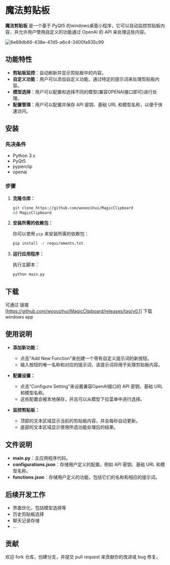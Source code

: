# 魔法剪贴板

**魔法剪贴板** 是一个基于 PyQt5 的windows桌面小程序，它可以自动监控剪贴板内容，并允许用户使用自定义的功能通过 OpenAI 的 API 来处理这些内容。

![6e69db66-438e-47d5-a6c4-3400fa935c99](https://github.com/user-attachments/assets/1ec11d19-eb97-4e7b-902b-fb74e3775e13)


## 功能特性

- **剪贴板监控**：自动刷新并显示剪贴板中的内容。
- **自定义功能**：用户可以添加自定义功能，通过特定的提示词来处理剪贴板内容。
- **模型选择**：用户可以配置和选择不同的模型(兼容OPENAI接口即可)进行处理。
- **配置管理**：用户可以配置并保存 API 密钥、基础 URL 和模型名称，以便于快速访问。

## 安装

### 先决条件

- Python 3.x
- PyQt5
- pyperclip
- openai

### 步骤

1. **克隆仓库：**

   ```bash
   git clone https://github.com/wooozihui/MagicClipboard
   cd MagicClipboard
   ```

2. **安装所需的依赖包：**

   你可以使用 `pip` 来安装所需的依赖包：

   ```bash
   pip install -r requirements.txt
   ```

3. **运行应用程序：**

   执行主脚本：

   ```bash
   python main.py
   ```

## 下载

可通过 链接[https://github.com/wooozihui/MagicClipboard/releases/tag/v0.1] 下载windows app

## 使用说明

- **添加新功能：**
  - 点击“Add New Function”来创建一个带有自定义提示词的新按钮。
  - 输入按钮的唯一名称和对应的提示词，该提示词将用于处理剪贴板内容。

- **配置设置：**
  - 点击“Configure Setting”来设置兼容OpenAI接口的 API 密钥、基础 URL 和模型名称。
  - 这些配置会被本地保存，并且可以从模型下拉菜单中进行选择。

- **监控剪贴板：**
  - 顶部的文本区域显示当前的剪贴板内容，并会每秒自动更新。
  - 底部的文本区域显示使用所选功能处理后的结果。

## 文件说明

- **main.py**：主应用程序代码。
- **configurations.json**：存储用户定义的配置，例如 API 密钥、基础 URL 和模型名称。
- **functions.json**：存储用户定义的功能，包括它们的名称和相应的提示词。

## 后续开发工作

- 界面优化，包括模型选择等
- 历史剪贴板选择
- 聊天记录存储
- ...

## 贡献

欢迎 fork 仓库，创建分支，并提交 pull request 来贡献你的改进或 bug 修复。


